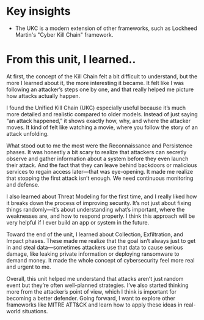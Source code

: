 # Key insights 
- The UKC is a modern extension of other frameworks, such as Lockheed Martin's "Cyber Kill Chain" framework. 


# From this unit, I learned..
At first, the concept of the Kill Chain felt a bit difficult to understand, but the more I learned about it, the more interesting it became. It felt like I was following an attacker’s steps one by one, and that really helped me picture how attacks actually happen.

I found the Unified Kill Chain (UKC) especially useful because it’s much more detailed and realistic compared to older models. Instead of just saying “an attack happened,” it shows exactly how, why, and where the attacker moves. It kind of felt like watching a movie, where you follow the story of an attack unfolding.

What stood out to me the most were the Reconnaissance and Persistence phases. It was honestly a bit scary to realize that attackers can secretly observe and gather information about a system before they even launch their attack. And the fact that they can leave behind backdoors or malicious services to regain access later—that was eye-opening. It made me realize that stopping the first attack isn’t enough. We need continuous monitoring and defense.

I also learned about Threat Modeling for the first time, and I really liked how it breaks down the process of improving security. It’s not just about fixing things randomly—it’s about understanding what’s important, where the weaknesses are, and how to respond properly. I think this approach will be very helpful if I ever build an app or system in the future.

Toward the end of the unit, I learned about Collection, Exfiltration, and Impact phases. These made me realize that the goal isn’t always just to get in and steal data—sometimes attackers use that data to cause serious damage, like leaking private information or deploying ransomware to demand money. It made the whole concept of cybersecurity feel more real and urgent to me.

Overall, this unit helped me understand that attacks aren’t just random event but they’re often well-planned strategies. I’ve also started thinking more from the attacker’s point of view, which I think is important for becoming a better defender. 
Going forward, I want to explore other frameworks like MITRE ATT&CK and learn how to apply these ideas in real-world situations. 